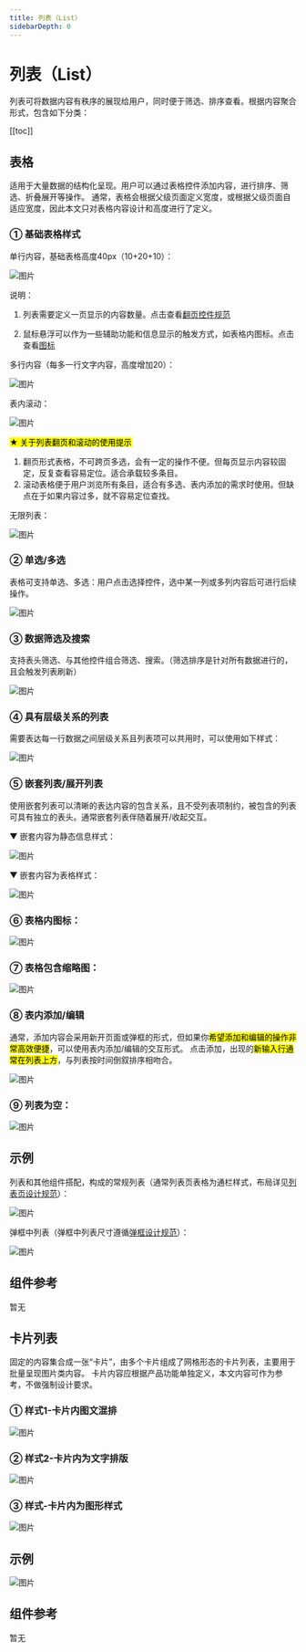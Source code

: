 ```yaml
---
title: 列表（List）
sidebarDepth: 0
---
```


# 列表（List）

列表可将数据内容有秩序的展现给用户，同时便于筛选、排序查看。根据内容聚合形式，包含如下分类：

[[toc]]

## 表格

适用于大量数据的结构化呈现。用户可以通过表格控件添加内容，进行排序、筛选、折叠展开等操作。
通常，表格会根据父级页面定义宽度，或根据父级页面自适应宽度，因此本文只对表格内容设计和高度进行了定义。

### ① 基础表格样式

单行内容，基础表格高度40px（10+20+10）：

![图片](http://baiduyun-guideline.bj.bcebos.com/console/widget/list/list-1@2x.png?process=none)

说明：

1. 列表需要定义一页显示的内容数量。点击查看[翻页控件规范](/console/widget/Pagination.html)

2. 鼠标悬浮可以作为一些辅助功能和信息显示的触发方式，如表格内图标。点击查看[图标](/console/style/Icons.html)

多行内容（每多一行文字内容，高度增加20）：

![图片](http://baiduyun-guideline.bj.bcebos.com/console/widget/list/list-2@2x.png?process=none)

表内滚动：

![图片](http://baiduyun-guideline.bj.bcebos.com/console/widget/list/list-3@2x.png?process=none)

<mark>★ 关于列表翻页和滚动的使用提示 </mark>

1. 翻页形式表格，不可跨页多选，会有一定的操作不便。但每页显示内容较固定，反复查看容易定位。适合承载较多条目。
2. 滚动表格便于用户浏览所有条目，适合有多选、表内添加的需求时使用。但缺点在于如果内容过多，就不容易定位查找。

无限列表：

![图片](http://baiduyun-guideline.bj.bcebos.com/console/widget/list/list-4@2x.png?process=none)

### ② 单选/多选

表格可支持单选、多选：用户点击选择控件，选中某一列或多列内容后可进行后续操作。

![图片](http://baiduyun-guideline.bj.bcebos.com/console/widget/list/list-5@2x.png?process=none)

### ③ 数据筛选及搜索

支持表头筛选、与其他控件组合筛选、搜索。（筛选排序是针对所有数据进行的，且会触发列表刷新）

![图片](http://baiduyun-guideline.bj.bcebos.com/console/widget/list/list-6@2x.png?process=none)

### ④ 具有层级关系的列表

需要表达每一行数据之间层级关系且列表项可以共用时，可以使用如下样式：

![图片](http://baiduyun-guideline.bj.bcebos.com/console/widget/list/list-7@2x.png?process=none)

### ⑤ 嵌套列表/展开列表

使用嵌套列表可以清晰的表达内容的包含关系，且不受列表项制约，被包含的列表可具有独立的表头。通常嵌套列表伴随着展开/收起交互。

▼ 嵌套内容为静态信息样式：

![图片](http://baiduyun-guideline.bj.bcebos.com/console/widget/list/list-8@2x.png?process=none)

▼ 嵌套内容为表格样式：

![图片](http://baiduyun-guideline.bj.bcebos.com/console/widget/list/list-9@2x.png?process=none)

### ⑥ 表格内图标：

![图片](http://baiduyun-guideline.bj.bcebos.com/console/widget/list/list-10@2x.png?process=none)

### ⑦ 表格包含缩略图：

![图片](http://baiduyun-guideline.bj.bcebos.com/console/widget/list/list-11@2x.png?process=none)

### ⑧ 表内添加/编辑

通常，添加内容会采用新开页面或弹框的形式，但如果你<mark>希望添加和编辑的操作非常高效便捷</mark>，可以使用表内添加/编辑的交互形式。
点击添加，出现的<mark>新输入行通常在列表上方</mark>，与列表按时间倒叙排序相吻合。

![图片](http://baiduyun-guideline.bj.bcebos.com/console/widget/list/list-12@2x.png?process=none)

### ⑨ 列表为空：

![图片](http://baiduyun-guideline.bj.bcebos.com/console/widget/list/list-13@2x.png?process=none)

## 示例

列表和其他组件搭配，构成的常规列表（通常列表页表格为通栏样式，布局详见[列表页设计规范](/console/style/list_page.html)）：

![图片](http://baiduyun-guideline.bj.bcebos.com/console/widget/list/list-14@2x.png?process=none)

弹框中列表（弹框中列表尺寸遵循[弹框设计规范](console/widget/modal.html)）：

![图片](http://baiduyun-guideline.bj.bcebos.com/console/widget/list/list-15@2x.png?process=none)

## 组件参考

暂无


## 卡片列表

固定的内容集合成一张“卡片”，由多个卡片组成了网格形态的卡片列表，主要用于批量呈现图片类内容。
卡片内容应根据产品功能单独定义，本文内容可作为参考，不做强制设计要求。

### ① 样式1-卡片内图文混排

![图片](http://baiduyun-guideline.bj.bcebos.com/console/widget/list/grid-view-1@2x.png?process=none)

### ② 样式2-卡片内为文字排版

![图片](http://baiduyun-guideline.bj.bcebos.com/console/widget/select-control/03_2x.png)

### ③ 样式-卡片内为图形样式

![图片](http://baiduyun-guideline.bj.bcebos.com/console/widget/select-control/05_2x.png)

## 示例

![图片](http://baiduyun-guideline.bj.bcebos.com/console/widget/list/grid-view-4@2x.png?process=none)

## 组件参考

暂无


